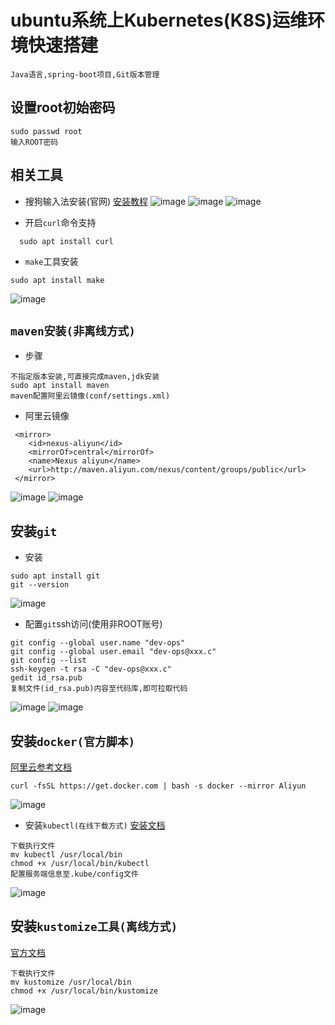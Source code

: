# ubuntu系统上Kubernetes(K8S)运维环境快速搭建
    Java语言,spring-boot项目,Git版本管理

## 设置root初始密码
```text
sudo passwd root
输入ROOT密码
```

## 相关工具

- 搜狗输入法安装(官网)
[安装教程](https://pinyin.sogou.com/linux/?r=pinyin)
![image](./img/install-sougou.png)
![image](./img/input-style-config.png)
![image](./img/input-style-use.png)

- 开启`curl`命令支持
```text
  sudo apt install curl
```
- `make`工具安装
```text
sudo apt install make
```
![image](./img/install-make.png)

## `maven安装(非离线方式)`
- 步骤
```text
不指定版本安装,可直接完成maven,jdk安装
sudo apt install maven
maven配置阿里云镜像(conf/settings.xml)
```
- 阿里云镜像
```text
 <mirror>
    <id>nexus-aliyun</id>
    <mirrorOf>central</mirrorOf>
    <name>Nexus aliyun</name>
    <url>http://maven.aliyun.com/nexus/content/groups/public</url>
 </mirror>
```
![image](./img/install-maven-jdk.png)
![image](./img/config-maven-setting.png)

## 安装`git`
- 安装
```text
sudo apt install git
git --version
```
![image](./img/install-git.png)

- 配置`git`ssh访问(使用非ROOT账号)
```text
git config --global user.name "dev-ops"
git config --global user.email "dev-ops@xxx.c"
git config --list
ssh-keygen -t rsa -C "dev-ops@xxx.c"
gedit id_rsa.pub
复制文件(id_rsa.pub)内容至代码库,即可拉取代码 
```
![image](./img/git-config-list.png)
![image](./img/git-config-ssh.png)

## 安装`docker(官方脚本)`
[阿里云参考文档](https://developer.aliyun.com/article/110806)
```text
curl -fsSL https://get.docker.com | bash -s docker --mirror Aliyun
```
![image](./img/ubutu-install-docker.png)

- 安装`kubectl(在线下载方式)`
[安装文档](https://www.kubernetes.org.cn/installkubectl)
```text
下载执行文件
mv kubectl /usr/local/bin
chmod +x /usr/local/bin/kubectl
配置服务端信息至.kube/config文件
```
![image](./img/install-kubectl.png)

## 安装`kustomize工具(离线方式)`
[官方文档](https://github.com/kubernetes-sigs/kustomize/releases)
```text
下载执行文件
mv kustomize /usr/local/bin
chmod +x /usr/local/bin/kustomize
```
![image](./img/offline-install-kustomize.png)
